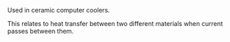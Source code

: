 Used in ceramic computer coolers.

This relates to heat transfer between two different materials when current passes between them.